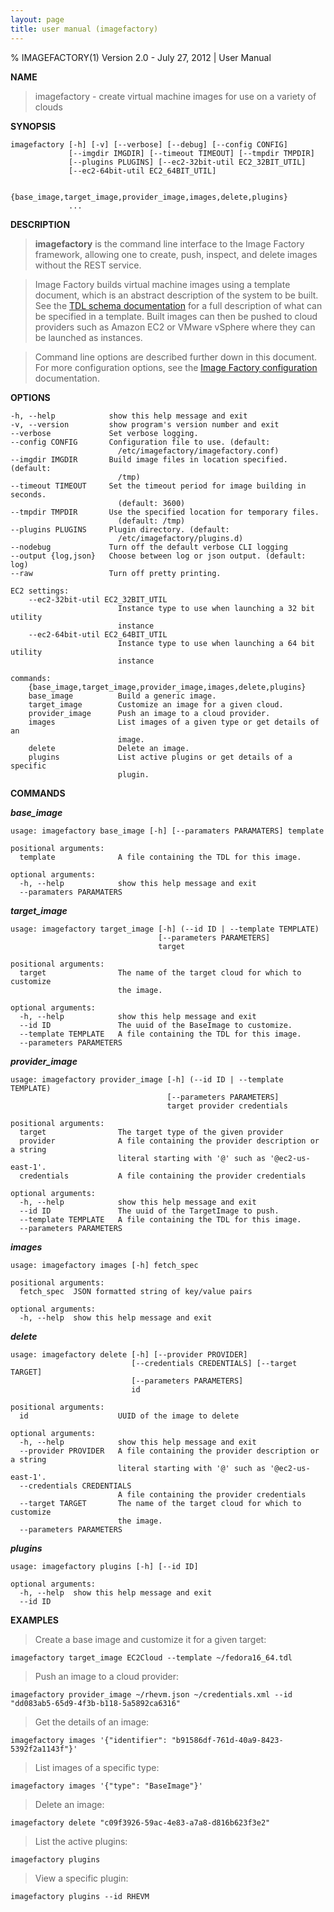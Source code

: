```yaml
---
layout: page
title: user manual (imagefactory)
---
```


% IMAGEFACTORY(1) Version 2.0 - July 27, 2012 | User Manual

**NAME**  

> imagefactory - create virtual machine images for use on a variety of clouds

**SYNOPSIS**  

    imagefactory [-h] [-v] [--verbose] [--debug] [--config CONFIG]
                 [--imgdir IMGDIR] [--timeout TIMEOUT] [--tmpdir TMPDIR]
                 [--plugins PLUGINS] [--ec2-32bit-util EC2_32BIT_UTIL]
                 [--ec2-64bit-util EC2_64BIT_UTIL]
                 
                 {base_image,target_image,provider_image,images,delete,plugins}
                 ...

**DESCRIPTION**

> **imagefactory** is the command line interface to the Image Factory framework,
allowing one to create, push, inspect, and delete images without the REST service.

> Image Factory builds virtual machine images using a template document,
which is an abstract description of the system to be built. See the 
[TDL schema documentation][tdl-schema] for a full description of what can be
specified in a template. Built images can then be pushed to cloud providers
such as Amazon EC2 or VMware vSphere where they can be launched as instances.

> Command line options are described further down in this document. For more
configuration options, see the [Image Factory configuration][conf-doc]
documentation.


**OPTIONS**

    -h, --help            show this help message and exit
    -v, --version         show program's version number and exit
    --verbose             Set verbose logging.
    --config CONFIG       Configuration file to use. (default:
                            /etc/imagefactory/imagefactory.conf)
    --imgdir IMGDIR       Build image files in location specified. (default:
                            /tmp)
    --timeout TIMEOUT     Set the timeout period for image building in seconds.
                            (default: 3600)
    --tmpdir TMPDIR       Use the specified location for temporary files.
                            (default: /tmp)
    --plugins PLUGINS     Plugin directory. (default:
                            /etc/imagefactory/plugins.d)
    --nodebug             Turn off the default verbose CLI logging
    --output {log,json}   Choose between log or json output. (default: log)
    --raw                 Turn off pretty printing.
    
    EC2 settings:
        --ec2-32bit-util EC2_32BIT_UTIL
                            Instance type to use when launching a 32 bit utility
                            instance
        --ec2-64bit-util EC2_64BIT_UTIL
                            Instance type to use when launching a 64 bit utility
                            instance
    
    commands:
        {base_image,target_image,provider_image,images,delete,plugins}
        base_image          Build a generic image.
        target_image        Customize an image for a given cloud.
        provider_image      Push an image to a cloud provider.
        images              List images of a given type or get details of an
                            image.
        delete              Delete an image.
        plugins             List active plugins or get details of a specific
                            plugin.
**COMMANDS**

__*base_image*__

    usage: imagefactory base_image [-h] [--paramaters PARAMATERS] template
    
    positional arguments:
      template              A file containing the TDL for this image.
    
    optional arguments:
      -h, --help            show this help message and exit
      --paramaters PARAMATERS

__*target_image*__

    usage: imagefactory target_image [-h] (--id ID | --template TEMPLATE)
                                     [--parameters PARAMETERS]
                                     target
    
    positional arguments:
      target                The name of the target cloud for which to customize
                            the image.
    
    optional arguments:
      -h, --help            show this help message and exit
      --id ID               The uuid of the BaseImage to customize.
      --template TEMPLATE   A file containing the TDL for this image.
      --parameters PARAMETERS

__*provider_image*__

    usage: imagefactory provider_image [-h] (--id ID | --template TEMPLATE)
                                       [--parameters PARAMETERS]
                                       target provider credentials
    
    positional arguments:
      target                The target type of the given provider
      provider              A file containing the provider description or a string
                            literal starting with '@' such as '@ec2-us-east-1'.
      credentials           A file containing the provider credentials
    
    optional arguments:
      -h, --help            show this help message and exit
      --id ID               The uuid of the TargetImage to push.
      --template TEMPLATE   A file containing the TDL for this image.
      --parameters PARAMETERS

__*images*__

    usage: imagefactory images [-h] fetch_spec
    
    positional arguments:
      fetch_spec  JSON formatted string of key/value pairs
    
    optional arguments:
      -h, --help  show this help message and exit

__*delete*__

    usage: imagefactory delete [-h] [--provider PROVIDER]
                               [--credentials CREDENTIALS] [--target TARGET]
                               [--parameters PARAMETERS]
                               id
    
    positional arguments:
      id                    UUID of the image to delete
    
    optional arguments:
      -h, --help            show this help message and exit
      --provider PROVIDER   A file containing the provider description or a string
                            literal starting with '@' such as '@ec2-us-east-1'.
      --credentials CREDENTIALS
                            A file containing the provider credentials
      --target TARGET       The name of the target cloud for which to customize
                            the image.
      --parameters PARAMETERS

__*plugins*__

    usage: imagefactory plugins [-h] [--id ID]
    
    optional arguments:
      -h, --help  show this help message and exit
      --id ID

**EXAMPLES**

> Create a base image and customize it for a given target:

    imagefactory target_image EC2Cloud --template ~/fedora16_64.tdl

> Push an image to a cloud provider:

    imagefactory provider_image ~/rhevm.json ~/credentials.xml --id "dd083ab5-65d9-4f3b-b118-5a5892ca6316"

> Get the details of an image:

    imagefactory images '{"identifier": "b91586df-761d-40a9-8423-5392f2a1143f"}'

> List images of a specific type:

    imagefactory images '{"type": "BaseImage"}'

> Delete an image:

    imagefactory delete "c09f3926-59ac-4e83-a7a8-d816b623f3e2"

> List the active plugins:

    imagefactory plugins

> View a specific plugin:

    imagefactory plugins --id RHEVM


[tdl-schema]: http://aeolusproject.github.com/imagefactory/tdl/ (TDL schema documentation)
[conf-doc]: https://github.com/aeolusproject/imagefactory/blob/master/Documentation/imagefactory_conf.md (Image Factory configuration)

